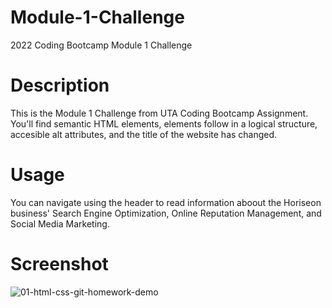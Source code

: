 # Module-1-Challenge
2022 Coding Bootcamp Module 1 Challenge

# Description
This is the Module 1 Challenge from UTA Coding Bootcamp Assignment. You'll find semantic HTML elements, elements follow in a logical structure, accesible alt attributes, and the title of the website has changed.

# Usage
You can navigate using the header to read information aboout the Horiseon business' Search Engine Optimization, Online Reputation Management, and Social Media Marketing.

# Screenshot

![01-html-css-git-homework-demo](https://user-images.githubusercontent.com/110949754/190924701-fde6ca80-1d49-4a46-bc78-a4a8c6bd103e.png)
